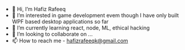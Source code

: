 - 👋 Hi, I’m Hafiz Rafeeq
- 👀 I’m interested in game development evem though I have only built WPF based desktop applications so far
- 🌱 I’m currently learning react, node, ML, ethical hacking
- 💞️ I’m looking to collaborate on ...
- 📫 How to reach me - hafizrafeeqk@gmail.com
<!---
hafizraf/hafizraf is a ✨ special ✨ repository because its `README.md` (this file) appears on your GitHub profile.
You can click the Preview link to take a look at your changes.
--->
